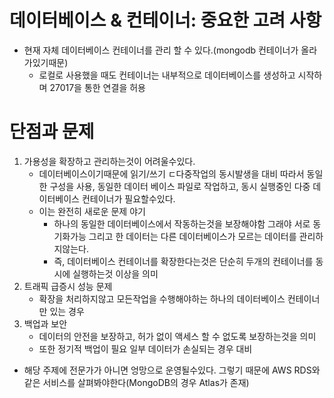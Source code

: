 # 데이터베이스 & 컨테이너: 중요한 고려 사항

- 현재 자체 데이터베이스 컨테이너를 관리 할 수 있다.(mongodb 컨테이너가 올라가있기때문)
  - 로컬로 사용했을 때도 컨테이너는 내부적으로 데이터베이스를 생성하고 시작하며 27017을 통한 연결을 허용

# 단점과 문제

1. 가용성을 확장하고 관리하는것이 어려울수있다.
   - 데이터베이스이기때문에 읽기/쓰기 ㄷ다중작업의 동시발생을 대비 따라서 동일한 구성을 사용, 동일한 데이터 베이스 파일로 작업하고, 동시 실행중인 다중 데이터베이스 컨테이너가 필요할수있다.
   - 이는 완전히 새로운 문제 야기
     - 하나의 동일한 데이터베이스에서 작동하는것을 보장해야함 그래야 서로 동기화가능 그리고 한 데이터는 다른 데이터베이스가 모르는 데이터를 관리하지않는다.
     - 즉, 데이터베이스 컨테이너를 확장한다는것은 단순히 두개의 컨테이너를 동시에 실행하는것 이상을 의미
2. 트래픽 급증시 성능 문제
   - 확장을 처리하지않고 모든작업을 수행해야하는 하나의 데이터베이스 컨테이너만 있는 경우
3. 백업과 보안
   - 데이터의 안전을 보장하고, 허가 없이 액세스 할 수 없도록 보장하는것을 의미
   - 또한 정기적 백업이 필요 일부 데이터가 손실되는 경우 대비

- 해당 주제에 전문가가 아니면 엉망으로 운영될수있다. 그렇기 때문에 AWS RDS와 같은 서비스를 살펴봐야한다(MongoDB의 경우 Atlas가 존재)
